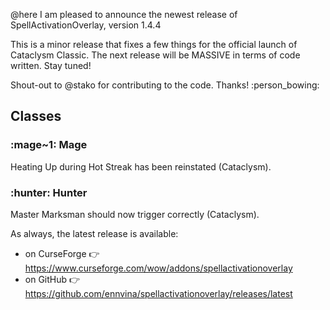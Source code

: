 @here I am pleased to announce the newest release of SpellActivationOverlay, version 1.4.4

This is a minor release that fixes a few things for the official launch of Cataclysm Classic. The next release will be MASSIVE in terms of code written. Stay tuned!

Shout-out to @stako for contributing to the code. Thanks!  :person_bowing:

## Classes

### :mage~1:  Mage
Heating Up during Hot Streak has been reinstated (Cataclysm).

### :hunter:  Hunter
Master Marksman should now trigger correctly (Cataclysm).


As always, the latest release is available:
- on CurseForge :point_right:  https://www.curseforge.com/wow/addons/spellactivationoverlay
- on GitHub :point_right:  https://github.com/ennvina/spellactivationoverlay/releases/latest
